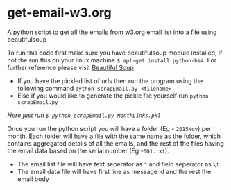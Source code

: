 # get-email-w3.org
A python script to get all the emails from w3.org email list into a file using beautifulsoup

To run this code first make sure you have beautifulsoup module installed, if not the run this on your linux machine `$ apt-get install python-bs4`. For further reference please visit [Beautiful Soup](http://www.crummy.com/software/BeautifulSoup/bs4/doc/)

- If you have the pickled list of urls then run the program using the following command `python scrapEmail.py <filename>`
- Else if you would like to generate the pickle file yourself run `python scrapEmail.py`

_Here just run `$ python scrapEmail.py MonthLinks.pkl`_

Once you run the python script you will have a folder (Eg - `2015Nov`) per month. Each folder will have a file with the same name as the folder, which contains aggregated details of all the emails, and the rest of the files having the email data based on the serial number (Eg -`001.txt`).

- The email list file will have text seperator as `"` and field seperator as `\t`
- The email data file will have first line as message id and the rest the email body
